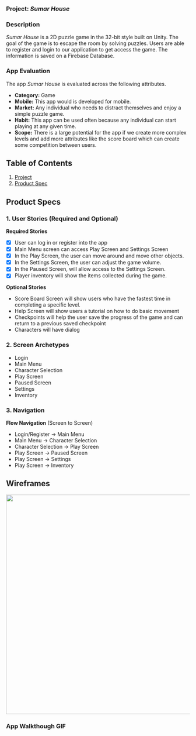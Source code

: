 ### Project: *Sumar House*

### Description 

*Sumar House* is a 2D puzzle game in the 32-bit style built on Unity. The goal of the game is to escape the room by solving puzzles. Users are able to register and login to our application to get access the game. The information is saved on a Firebase Database. 


### App Evaluation
The app *Sumar House* is evaluated across the following attributes.

- **Category:** Game
- **Mobile:** This app would is developed for mobile. 
- **Market:** Any individual who needs to distract themselves and enjoy a simple puzzle game. 
- **Habit:** This app can be used often because any individual can start playing at any given time. 
- **Scope:** There is a large potential for the app if we create more complex levels and add more attributes like the score board which can create some competition between users. 


## Table of Contents
1. [Project](#Project)
1. [Product Spec](#Product-Specs)

## Product Specs 

### 1. User Stories (Required and Optional)
**Required Stories**
- [x]  User can log in or register into the app 
- [x]  Main Menu screen can access Play Screen and Settings Screen 
- [x]  In the Play Screen, the user can move around and move other objects.
- [x]  In the Settings Screen, the user can adjust the game volume. 
- [x]  In the Paused Screen, will allow access to the Settings Screen. 
- [x]  Player inventory will show the items collected during the game. 
 
**Optional Stories**

* Score Board Screen will show users who have the fastest time in completing a specific level.
* Help Screen will show users a tutorial on how to do basic movement 
* Checkpoints will help the user save the progress of the game and can return to a previous saved checkpoint 
* Characters will have dialog 

### 2. Screen Archetypes
* Login 
* Main Menu
* Character Selection 
* Play Screen 
* Paused Screen 
* Settings 
* Inventory 

### 3. Navigation
**Flow Navigation** (Screen to Screen) 

* Login/Register -> Main Menu
* Main Menu -> Character Selection 
* Character Selection -> Play Screen 
* Play Screen -> Paused Screen 
* Play Screen -> Settings 
* Play Screen -> Inventory 

## Wireframes 
<img src="wireframe.jpg" width=600>

### App Walkthough GIF

